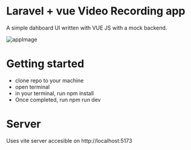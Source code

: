 # Laravel + vue Video Recording app

A simple dahboard UI written with VUE JS with a mock backend.

![appImage](https://github.com/pepplerex/Vue-Laravel-Video-recording-app/assets/107540519/94c4af74-76ad-4591-98f8-35072f2a2ec5)

# Getting started

- clone repo to your machine
- open terminal
- in your terminal, run npm install
- Once completed, run npm run dev

# Server
Uses vite server accesible on http://localhost:5173



